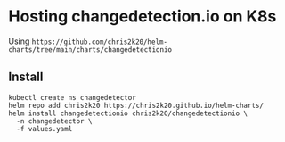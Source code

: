 # Hosting changedetection.io on K8s

Using ```https://github.com/chris2k20/helm-charts/tree/main/charts/changedetectionio```

## Install
```
kubectl create ns changedetector
helm repo add chris2k20 https://chris2k20.github.io/helm-charts/
helm install changedetectionio chris2k20/changedetectionio \
  -n changedetector \
  -f values.yaml
